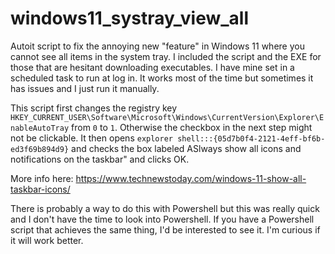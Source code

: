 # windows11_systray_view_all

Autoit script to fix the annoying new "feature" in Windows 11 where you cannot see all items in the system tray. I included the script and the EXE for those that are hesitant downloading executables. I have mine set in a scheduled task to run at log in. It works most of the time but sometimes it has issues and I just run it manually. 

This script first changes the registry key `HKEY_CURRENT_USER\Software\Microsoft\Windows\CurrentVersion\Explorer\EnableAutoTray` from `0` to `1`. Otherwise the checkbox in the next step might not be clickable. It then opens `explorer shell:::{05d7b0f4-2121-4eff-bf6b-ed3f69b894d9}` and checks the box labeled ASlways show all icons and notifications on the taskbar" and clicks OK.

More info here:
https://www.technewstoday.com/windows-11-show-all-taskbar-icons/

There is probably a way to do this with Powershell but this was really quick and I don't have the time to look into Powershell. If you have a Powershell script that achieves the same thing, I'd be interested to see it. I'm curious if it will work better.
